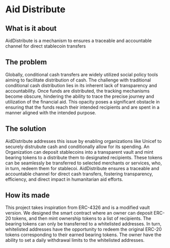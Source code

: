 # Aid Distribute

## What is it about
AidDistribute is a mechanism to ensures a traceable and accountable channel for direct stablecoin transfers

## The problem
Globally, conditional cash transfers are widely utilized social policy tools aiming to facilitate distribution of cash. The challenge with traditional conditional cash distribution lies in its inherent lack of transparency and accountability. Once funds are distributed, the tracking mechanisms become obscure, hindering the ability to trace the precise journey and utilization of the financial aid. This opacity poses a significant obstacle in ensuring that the funds reach their intended recipients and are spent in a manner aligned with the intended purpose. 

## The solution
AidDistribute addresses this issue by enabling organizations like Unicef to securely distrubute cash and conditionally allow for its spending. An Organization can deposit stablecoins into a transparent vault and mint bearing tokens to a distribute them to designated recipients. These tokens can be seamlessly be transferred to selected merchants or services, who, in turn, redeem them for stablecoi. AidDistribute ensures a traceable and accountable channel for direct cash transfers, fostering transparency, efficiency, and direct impact in humanitarian aid efforts.

## How its made
This project takes inspiration from ERC-4326 and is a modified vault version. We designed the smart contract where an owner can deposit ERC-20 tokens, and then mint ownership tokens to a list of recipients. The bearing tokens can only be transferred to a whitelisted addresses. In turn, whitelisted addresses have the opportunity to redeem the original ERC-20 tokens corresponding to their earned bearing tokens. The owner have the ability to set a daily withdrawal limits to the whitelisted addresses. 